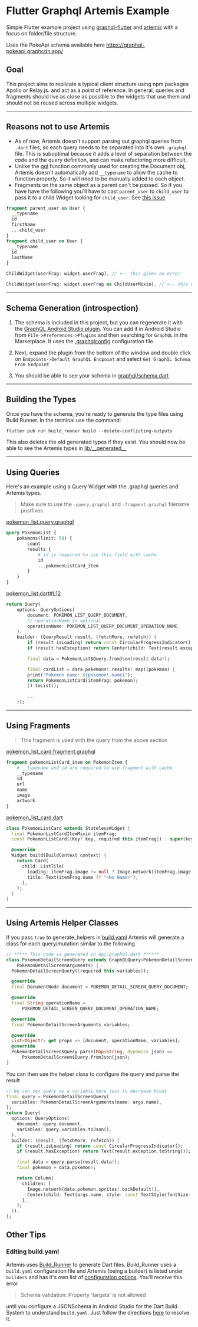 # Flutter Graphql Artemis Example

Simple Flutter example project using [graphql-flutter](https://github.com/zino-hofmann/graphql-flutter) and [artemis](https://github.com/comigor/artemis) with a focus on folder/file structure.

Uses the PokeApi schema available here https://graphql-pokeapi.graphcdn.app/

## Goal

This project aims to replicate a typical client structure using npm packages Apollo or Relay.js. and act as a point of reference. In general, queries and fragments should live as close as possible to the widgets that use them and should not be reused across multiple widgets. 

---

## Reasons not to use Artemis

- As of now, Artemis doesn't support parsing out graphql queries from `.dart` files, so each query needs to be separated into it's own `.graphql` file. This is suboptimal because it adds a level of separation between the code and the query definition, and can make refactoring more difficult.
- Unlike the [gql](https://github.com/zino-hofmann/graphql-flutter/blob/main/packages/graphql/lib/src/utilities/helpers.dart#L60) function commonly used for creating the Document obj, Artemis doesn't automatically add `__typename` to allow the cache to function properly. So it will need to be manually added to each object.
- Fragments on the same object as a parent can't be passed. So if you have have the following you'll have to cast `parent_user` to `child_user` to pass it to a child Widget looking for `child_user`. See [this issue](https://github.com/comigor/artemis/issues/394)
```graphql
fragment parent_user on User {
  __typename
  id
  firstName
  ...child_user
}
fragment child_user on User {
  __typename
  id
  lastName
}
```
```dart
ChildWidget(userFrag: widget.userFrag), // <-- this gives an error

ChildWidget(userFrag: widget.userFrag as ChildUserMixin), // <-- this works
```

---

## Schema Generation (introspection)
1) The schema is included in this project, but you can regenerate it with the [GraphQL Android Studio plugin](https://plugins.jetbrains.com/plugin/8097-graphql). You can add it in Android Studio from `File->Preferences->Plugins` and then searching for `GraphQL` in the Marketplace. It uses the [.graphqlconfig](\.graphqlconfig) configuration file.

2) Next, expand the plugin from the bottom of the window and double click on `Endpoints->Default GraphQL Endpoint` and select `Get GraphQL Schema From Endpoint`
3) You should be able to see your schema in [graphql/schema.dart](graphql/schema.dart)

---

## Building the Types
Once you have the schema, you're ready to generate the type files using Build Runner. In the terminal use the command:
```powershell
flutter pub run build_runner build --delete-conflicting-outputs
```
This also deletes the old generated types if they exist. You should now be able to see the Artemis types in [lib/\_\_generated\_\_](lib)

---

## Using Queries

Here's an example using a Query Widget with the .graphql queries and Artemis types.

> Make sure to use the `.query.graphql` and `.fragment.graphql` filename postfixes

[pokemon_list.query.graphql](lib/list/pokemon_list.query.graphql)
```graphql
query PokemonList {
    pokemons(limit: 50) {
        count
        results {
            # id is required to use this field with cache
            id
            ...pokemonListCard_item
        }
    }
}
```
[pokemon_list.dart#L12](lib/list/pokemon_list.dart#L12)
```dart
return Query(
    options: QueryOptions(
        document: POKEMON_LIST_QUERY_DOCUMENT,
        // operationName is optional
        operationName: POKEMON_LIST_QUERY_DOCUMENT_OPERATION_NAME,
    ),
    builder: (QueryResult result, {fetchMore, refetch}) {
        if (result.isLoading) return const CircularProgressIndicator();
        if (result.hasException) return Center(child: Text(result.exception!.toString()));

        final data = PokemonList$Query.fromJson(result.data!);

        final cardList = data.pokemons!.results!.map((pokemon) {
        print("Pokemon name: ${pokemon!.name}");
        return PokemonListCard(itemFrag: pokemon);
        }).toList();

        ...
    });
```

---

## Using Fragments

> This fragment is used with the query from the above section

[pokemon_list_card.fragment.graphql](lib/list/pokemon_list_card.fragment.graphql)
```graphql
fragment pokemonListCard_item on PokemonItem {
    # __typename and id are required to use fragment with cache
    __typename
    id
    url
    name
    image
    artwork
}
```
[pokemon_list_card.dart](lib/list/pokemon_list_card.dart)
```dart
class PokemonListCard extends StatelessWidget {
  final PokemonListCardItemMixin itemFrag;
  const PokemonListCard({Key? key, required this.itemFrag}) : super(key: key);

  @override
  Widget build(BuildContext context) {
    return Card(
      child: ListTile(
        leading: itemFrag.image != null ? Image.network(itemFrag.image!) : null,
        title: Text(itemFrag.name ?? "<No Name>"),
      ),
    );
  }
}
```

---
## Using Artemis Helper Classes

If you pass `true` to generate_helpers in [build.yaml](./build.yaml) Artemis will generate a class for each query/mutation similar to the following
```dart
// ***** This code is generated in api.graphql.dart ****** 
class PokemonDetailScreenQuery extends GraphQLQuery<PokemonDetailScreen$Query,
    PokemonDetailScreenArguments> {
  PokemonDetailScreenQuery({required this.variables});

  @override
  final DocumentNode document = POKEMON_DETAIL_SCREEN_QUERY_DOCUMENT;

  @override
  final String operationName =
      POKEMON_DETAIL_SCREEN_QUERY_DOCUMENT_OPERATION_NAME;

  @override
  final PokemonDetailScreenArguments variables;

  @override
  List<Object?> get props => [document, operationName, variables];
  @override
  PokemonDetailScreen$Query parse(Map<String, dynamic> json) =>
      PokemonDetailScreen$Query.fromJson(json);
}
```
You can then use the helper class to configure the query and parse the result
```dart
// We can set query as a variable here just to decrease bloat
final query = PokemonDetailScreenQuery(
  variables: PokemonDetailScreenArguments(name: args.name),
);
return Query(
  options: QueryOptions(
    document: query.document,
    variables: query.variables.toJson(),
  ),
  builder: (result, {fetchMore, refetch}) {
    if (result.isLoading) return const CircularProgressIndicator();
    if (result.hasException) return Text(result.exception.toString());

    final data = query.parse(result.data!);
    final pokemon = data.pokemon!;

    return Column(
      children: [
        Image.network(data.pokemon.sprites!.backDefault!),
        Center(child: Text(args.name, style: const TextStyle(fontSize: 24)))
      ],
    );
  }),
);
```

## Other Tips

### Editing build.yaml
Artemis uses [Build_Runner](https://github.com/dart-lang/build/tree/master/build_runner#readme) to generate Dart files. Build_Runner uses a `build.yaml` configuration file and Artemis (being a builder) is listed under `builders` and has it's own list of [configuration options](https://github.com/comigor/artemis#configuration). You'll receive this error 
> Schema validation: Property 'targets' is not allowed

until you configure a JSONSchema in Android Studio for the Dart Build System to understand `build.yaml`. Just follow the directions [here](https://stackoverflow.com/a/70408631/1363772) to resolve it.

